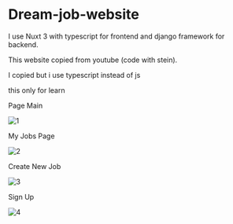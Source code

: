 # Dream-job-website

I use Nuxt 3 with typescript for frontend and django framework for backend.

This website copied from youtube (code with stein).

I copied but i use typescript instead of js

this only for learn

Page Main

![1](https://user-images.githubusercontent.com/85167496/234109701-8d1743e9-4ced-4f27-9092-3f780e130dbd.png)

My Jobs Page

![2](https://user-images.githubusercontent.com/85167496/234109784-2cdc205e-1c8b-4d8f-9b34-fef2a541b1c5.png)

Create New Job

![3](https://user-images.githubusercontent.com/85167496/234109792-b66ba38d-0a89-4e88-ae41-94728eac2e66.png)

Sign Up

![4](https://user-images.githubusercontent.com/85167496/234109797-b9f0b69b-da5f-49db-b354-1747bf6be370.png)

